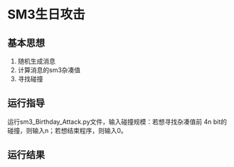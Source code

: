 # SM3生日攻击
## 基本思想
1. 随机生成消息
2. 计算消息的sm3杂凑值
3. 寻找碰撞
## 运行指导
运行sm3_Birthday_Attack.py文件，输入碰撞规模：若想寻找杂凑值前 4n bit的碰撞，则输入n；若想结束程序，则输入0。
## 运行结果

